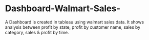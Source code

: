 # Dashboard-Walmart-Sales-
A Dashboard is created in tableau using walmart sales data. It shows analysis between profit by state, profit by customer name, sales by category, sales &amp; profit by time.

